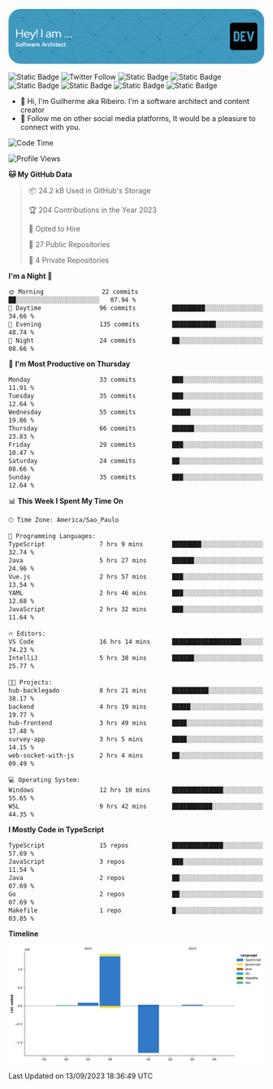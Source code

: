 ![Header](./assets/github-header-image.png)

![Static Badge](https://img.shields.io/badge/Software%20Architect-blue)
 ![Twitter Follow](https://img.shields.io/twitter/follow/dev_pkg) ![Static Badge](https://img.shields.io/badge/Java-orange) ![Static Badge](https://img.shields.io/badge/Springboot-green) ![Static Badge](https://img.shields.io/badge/Golang-blue) ![Static Badge](https://img.shields.io/badge/Nodejs-green) ![Static Badge](https://img.shields.io/badge/Javascript-yellow) ![Static Badge](https://img.shields.io/badge/Vuejs-green)

- 👋 Hi, I'm Guilherme aka Ribeiro. I'm a software architect and content creator
- 👀 Follow me on other social media platforms, It would be a pleasure to connect with you.

<!--START_SECTION:waka-->
![Code Time](http://img.shields.io/badge/Code%20Time-123%20hrs%209%20mins-blue)

![Profile Views](http://img.shields.io/badge/Profile%20Views-6-blue)

**🐱 My GitHub Data** 

> 📦 24.2 kB Used in GitHub's Storage 
 > 
> 🏆 204 Contributions in the Year 2023
 > 
> 💼 Opted to Hire
 > 
> 📜 27 Public Repositories 
 > 
> 🔑 4 Private Repositories 
 > 
**I'm a Night 🦉** 

```text
🌞 Morning                22 commits          ██░░░░░░░░░░░░░░░░░░░░░░░   07.94 % 
🌆 Daytime                96 commits          █████████░░░░░░░░░░░░░░░░   34.66 % 
🌃 Evening                135 commits         ████████████░░░░░░░░░░░░░   48.74 % 
🌙 Night                  24 commits          ██░░░░░░░░░░░░░░░░░░░░░░░   08.66 % 
```
📅 **I'm Most Productive on Thursday** 

```text
Monday                   33 commits          ███░░░░░░░░░░░░░░░░░░░░░░   11.91 % 
Tuesday                  35 commits          ███░░░░░░░░░░░░░░░░░░░░░░   12.64 % 
Wednesday                55 commits          █████░░░░░░░░░░░░░░░░░░░░   19.86 % 
Thursday                 66 commits          ██████░░░░░░░░░░░░░░░░░░░   23.83 % 
Friday                   29 commits          ███░░░░░░░░░░░░░░░░░░░░░░   10.47 % 
Saturday                 24 commits          ██░░░░░░░░░░░░░░░░░░░░░░░   08.66 % 
Sunday                   35 commits          ███░░░░░░░░░░░░░░░░░░░░░░   12.64 % 
```


📊 **This Week I Spent My Time On** 

```text
🕑︎ Time Zone: America/Sao_Paulo

💬 Programming Languages: 
TypeScript               7 hrs 9 mins        ████████░░░░░░░░░░░░░░░░░   32.74 % 
Java                     5 hrs 27 mins       ██████░░░░░░░░░░░░░░░░░░░   24.96 % 
Vue.js                   2 hrs 57 mins       ███░░░░░░░░░░░░░░░░░░░░░░   13.54 % 
YAML                     2 hrs 46 mins       ███░░░░░░░░░░░░░░░░░░░░░░   12.68 % 
JavaScript               2 hrs 32 mins       ███░░░░░░░░░░░░░░░░░░░░░░   11.64 % 

🔥 Editors: 
VS Code                  16 hrs 14 mins      ███████████████████░░░░░░   74.23 % 
IntelliJ                 5 hrs 38 mins       ██████░░░░░░░░░░░░░░░░░░░   25.77 % 

🐱‍💻 Projects: 
hub-backlegado           8 hrs 21 mins       ██████████░░░░░░░░░░░░░░░   38.17 % 
backend                  4 hrs 19 mins       █████░░░░░░░░░░░░░░░░░░░░   19.77 % 
hub-frontend             3 hrs 49 mins       ████░░░░░░░░░░░░░░░░░░░░░   17.48 % 
survey-app               3 hrs 5 mins        ████░░░░░░░░░░░░░░░░░░░░░   14.15 % 
web-socket-with-js       2 hrs 4 mins        ██░░░░░░░░░░░░░░░░░░░░░░░   09.49 % 

💻 Operating System: 
Windows                  12 hrs 10 mins      ██████████████░░░░░░░░░░░   55.65 % 
WSL                      9 hrs 42 mins       ███████████░░░░░░░░░░░░░░   44.35 % 
```

**I Mostly Code in TypeScript** 

```text
TypeScript               15 repos            ██████████████░░░░░░░░░░░   57.69 % 
JavaScript               3 repos             ███░░░░░░░░░░░░░░░░░░░░░░   11.54 % 
Java                     2 repos             ██░░░░░░░░░░░░░░░░░░░░░░░   07.69 % 
Go                       2 repos             ██░░░░░░░░░░░░░░░░░░░░░░░   07.69 % 
Makefile                 1 repo              █░░░░░░░░░░░░░░░░░░░░░░░░   03.85 % 
```



**Timeline**

![Lines of Code chart](https://raw.githubusercontent.com/Guilhrib/Guilhrib/main/assets/bar_graph.png)


 Last Updated on 13/09/2023 18:36:49 UTC
<!--END_SECTION:waka-->
